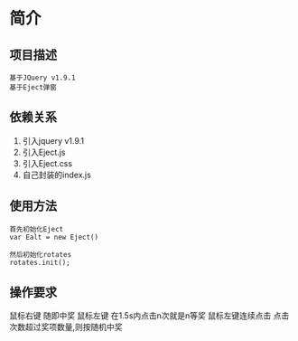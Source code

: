 # 简介

## 项目描述
```
基于JQuery v1.9.1
基于Eject弹窗
```
## 依赖关系
1. 引入jquery v1.9.1
2. 引入Eject.js
3. 引入Eject.css
4. 自己封装的index.js

## 使用方法
```
首先初始化Eject
var Ealt = new Eject()

然后初始化rotates
rotates.init();
```

## 操作要求
鼠标右键  随即中奖
鼠标左键  在1.5s内点击n次就是n等奖
鼠标左键连续点击  点击次数超过奖项数量,则按随机中奖



